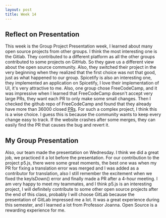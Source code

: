 ```yaml
---
layout: post
title: Week 14
---
```

## Reflect on Presentation
This week is the Group Project Presentation week, I learned about many open source projects from other groups. I think the most interesting one is the Gitlab. They contributed to a different platform as all the other groups contributed to some projects on GitHub. So they gave us a different view about the open source community. Also, they switched their project in the very beginning when they realized that the first choice was not that good, just as what happened to our group. Spicetify is also an interesting one, they implemented an application on Spicetify, I love their implementation of UI, it's very attractive to me. Also, one group chose FreeCodeCamp, and it was impressive when I learned that FreeCodeCamp doesn't accept very large PRs, they want each PR to only make some small changes. Then I checked the github repo of FreeCodeCamp and found that they already have more than 36000 closed [PRs](https://github.com/freeCodeCamp/freeCodeCamp/pulls?q=is%3Apr+is%3Aclosed). For such a complex project, I think this is a wise choice. I guess this is because the community wants to keep every change easy to track. If the website crashes after some merges, they can easily find the PR that causes the bug and revert it. 

<!--more-->
## My Group Presentation
Also, our team made the presentation on Wednesday. I think we did a great job, we practiced it a lot before the presentation. For our contribution to the project p5.js, there were some great moments, the best one was when my PR for fixing a translation error was merged and I was added as a contributor for translation, also I still remember the excitement when we fixed the keyIsDown() error and finally made a PR after a 4-hour meeting. I am very happy to meet my teammates, and I think p5.js is an interesting project, I will definitely contribute to some other open source projects after the end of this class, probably I will choose GitLab because the presentation of GitLab impressed me a lot. It was a great experience during this semester, and I learned a lot from Professor Joanna. Open Source is a rewarding experience for me. 